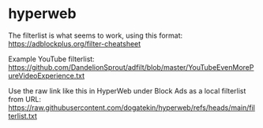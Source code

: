 # hyperweb

The filterlist is what seems to work, using this format: https://adblockplus.org/filter-cheatsheet

Example YouTube filterlist: https://github.com/DandelionSprout/adfilt/blob/master/YouTubeEvenMorePureVideoExperience.txt

Use the raw link like this in HyperWeb under Block Ads as a local filterlist from URL: https://raw.githubusercontent.com/dogatekin/hyperweb/refs/heads/main/filterlist.txt

